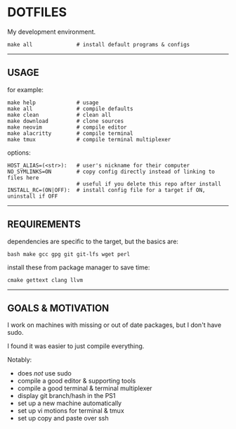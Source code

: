 # DOTFILES

My development environment.

```
make all              # install default programs & configs
```


----
## USAGE


for example:
```
make help             # usage
make all              # compile defaults
make clean            # clean all
make download         # clone sources
make neovim           # compile editor
make alacritty        # compile terminal
make tmux             # compile terminal multiplexer
```

options:
```
HOST_ALIAS=(<str>):   # user's nickname for their computer
NO_SYMLINKS=ON        # copy config directly instead of linking to files here
                      # useful if you delete this repo after install
INSTALL_RC=(ON|OFF):  # install config file for a target if ON, uninstall if OFF
```


----
## REQUIREMENTS

dependencies are specific to the target, but the basics are:
```
bash make gcc gpg git git-lfs wget perl
```

install these from package manager to save time:
```
cmake gettext clang llvm
```


----
## GOALS & MOTIVATION

I work on machines with missing or out of date packages, but I don't have sudo.

I found it was easier to just compile everything.

Notably:

- does *not* use sudo
- compile a good editor & supporting tools
- compile a good terminal & terminal multiplexer
- display git branch/hash in the PS1
- set up a new machine automatically
- set up vi motions for terminal & tmux
- set up copy and paste over ssh
